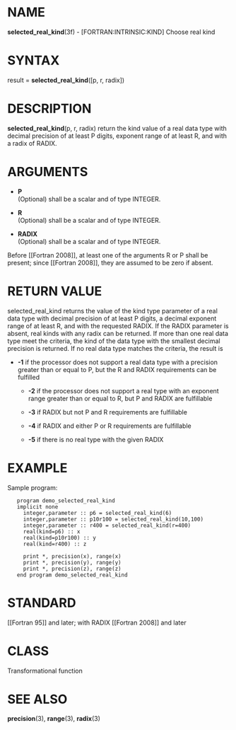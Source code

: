 # NAME

**selected\_real\_kind**(3f) - \[FORTRAN:INTRINSIC:KIND\] Choose real
kind

# SYNTAX

result = **selected\_real\_kind**(\[p, r, radix\])

# DESCRIPTION

**selected\_real\_kind**(p, r, radix) return the kind value of a real
data type with decimal precision of at least P digits, exponent range of
at least R, and with a radix of RADIX.

# ARGUMENTS

  - **P**  
    (Optional) shall be a scalar and of type INTEGER.

  - **R**  
    (Optional) shall be a scalar and of type INTEGER.

  - **RADIX**  
    (Optional) shall be a scalar and of type INTEGER.

Before \[\[Fortran 2008\]\], at least one of the arguments R or P shall
be present; since \[\[Fortran 2008\]\], they are assumed to be zero if
absent.

# RETURN VALUE

selected\_real\_kind returns the value of the kind type parameter of a
real data type with decimal precision of at least P digits, a decimal
exponent range of at least R, and with the requested RADIX. If the RADIX
parameter is absent, real kinds with any radix can be returned. If more
than one real data type meet the criteria, the kind of the data type
with the smallest decimal precision is returned. If no real data type
matches the criteria, the result is

  - **-1** if the processor does not support a real data type with a
    precision greater than or equal to P, but the R and RADIX
    requirements can be fulfilled
    
      - **-2** if the processor does not support a real type with an
        exponent range greater than or equal to R, but P and RADIX are
        fulfillable
    
      - **-3** if RADIX but not P and R requirements are fulfillable
    
      - **-4** if RADIX and either P or R requirements are fulfillable
    
      - **-5** if there is no real type with the given RADIX

# EXAMPLE

Sample program:

``` 
   program demo_selected_real_kind
   implicit none
     integer,parameter :: p6 = selected_real_kind(6)
     integer,parameter :: p10r100 = selected_real_kind(10,100)
     integer,parameter :: r400 = selected_real_kind(r=400)
     real(kind=p6) :: x
     real(kind=p10r100) :: y
     real(kind=r400) :: z

     print *, precision(x), range(x)
     print *, precision(y), range(y)
     print *, precision(z), range(z)
   end program demo_selected_real_kind
```

# STANDARD

\[\[Fortran 95\]\] and later; with RADIX \[\[Fortran 2008\]\] and later

# CLASS

Transformational function

# SEE ALSO

**precision**(3), **range**(3), **radix**(3)
